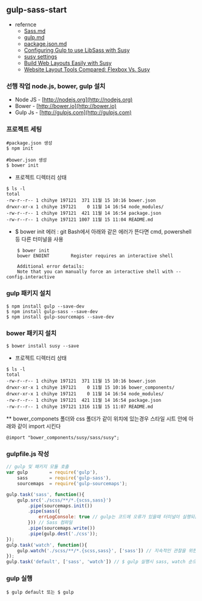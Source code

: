 ## gulp-sass-start
- refernce
 	- [Sass.md](https://github.com/chiabi/start/blob/master/reference/Sass.md)
 	- [gulp.md](https://github.com/chiabi/start/blob/master/reference/gulp.md)
 	- [package.json.md](https://github.com/chiabi/start/blob/master/reference/package.json.md)
 	- [Configuring Gulp to use LibSass with Susy](https://zellwk.com/blog/gulp-libsass-with-susy/)
 	- [susy settings](http://webclub.tistory.com/246)
 	- [Build Web Layouts Easily with Susy](https://css-tricks.com/build-web-layouts-easily-susy/)
 	- [Website Layout Tools Compared: Flexbox Vs. Susy](https://www.smashingmagazine.com/2015/12/website-layout-tools-compared-flexbox-vs-susy/)

### 선행 작업 node.js, bower, gulp 설치
- Node JS - [http://nodejs.org](http://nodejs.org)
- Bower - [http://bower.io](http://bower.io)
- Gulp Js - [http://gulpjs.com](http://gulpjs.com)

### 프로젝트 세팅
```
#package.json 생성
$ npm init 

#bower.json 생성
$ bower init 
```
- 프로젝트 디렉터리 상태
```
$ ls -l
total
-rw-r--r-- 1 chihye 197121  371 11월 15 10:16 bower.json
drwxr-xr-x 1 chihye 197121    0 11월 14 16:54 node_modules/
-rw-r--r-- 1 chihye 197121  421 11월 14 16:54 package.json
-rw-r--r-- 1 chihye 197121 1007 11월 15 11:04 README.md
```
* $ bower init 에러 : git Bash에서 아래와 같은 에러가 뜬다면 cmd, powershell등 다른 터미널을 사용
```
	$ bower init
	bower ENOINT        Register requires an interactive shell

	Additional error details:
	Note that you can manually force an interactive shell with --config.interactive
```

### gulp 패키지 설치
```
$ npm install gulp --save-dev
$ npm install gulp-sass --save-dev
$ npm install gulp-sourcemaps --save-dev
```
### bower 패키지 설치
```
$ bower install susy --save
```
- 프로젝트 디렉터리 상태
```
$ ls -l
total
-rw-r--r-- 1 chihye 197121  371 11월 15 10:16 bower.json
drwxr-xr-x 1 chihye 197121    0 11월 15 10:16 bower_components/
drwxr-xr-x 1 chihye 197121    0 11월 14 16:54 node_modules/
-rw-r--r-- 1 chihye 197121  421 11월 14 16:54 package.json
-rw-r--r-- 1 chihye 197121 1316 11월 15 11:07 README.md
```
**  bower_componets 폴더와 css 폴더가 같이 위치에 있는경우 스타일 시트 안에 아래와 같이 import 시킨다
```
@import "bower_components/susy/sass/susy";
```

### gulpfile.js 작성
```javascript
// gulp 및 패키지 모듈 호출
var gulp        = require('gulp'),
    sass        = require('gulp-sass'),
    sourcemaps  = require('gulp-sourcemaps');

gulp.task('sass', function(){
    gulp.src('./scss/**/*.{scss,sass}')
        .pipe(sourcemaps.init())
        .pipe(sass({
            errLogConsole: true // gulp는 코드에 오류가 있을때 터미널이 실행되는 것을 중단하고 실제 워크플로우를 방해함 그것을 해결하는 소스
        })) // Sass 컴파일
        .pipe(sourcemaps.write())
        .pipe(gulp.dest('./css'));
});
gulp.task('watch', function(){
    gulp.watch('./scss/**/*.{scss,sass}', ['sass']) // 지속적인 관찰을 위한 watch task
});
gulp.task('default', ['sass', 'watch']) // $ gulp 실행시 sass, watch 순으로 실행

```
### gulp 실행
```
$ gulp default 또는 $ gulp
```

